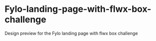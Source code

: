 # Fylo-landing-page-with-flwx-box-challenge
Design preview for the Fylo landing page with flwx box challenge
